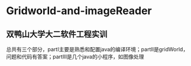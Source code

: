 # Gridworld-and-imageReader
双鸭山大学大二软件工程实训
---
总共有三个部分，partI主要是熟悉和配置java的编译环境；partII是gridWorld，问题和代码有答案；partIII是几个java的小程序，如图像处理
